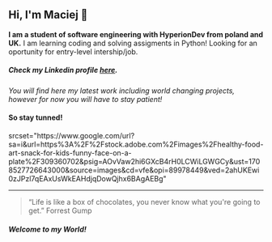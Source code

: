 ## Hi, I'm Maciej 👋

**I am a student of software engineering with HyperionDev from poland and UK.**
I am learning coding and solving assigments in Python!
Looking for an oportunity for entry-level intership/job.
##### Check my Linkedin profile [here](https://www.linkedin.com/in/maciej-naworski-9244282b2/).
*You will find here my latest work including world changing projects, however for now you will have to stay patient!*

#### So stay tunned!

<picture>
srcset="https://www.google.com/url?sa=i&url=https%3A%2F%2Fstock.adobe.com%2Fimages%2Fhealthy-food-art-snack-for-kids-funny-face-on-a-plate%2F309360702&psig=AOvVaw2hi6GXcB4rH0LCWiLGWGCy&ust=1708527726643000&source=images&cd=vfe&opi=89978449&ved=2ahUKEwi0zJPzl7qEAxUsWkEAHdjqDowQjhx6BAgAEBg"</picture>






---
>“Life is like a box of chocolates, you never know what you're going to get.”
>Forrest Gump

##### Welcome to my World!

<!--
**78JEICAM/78JEICAM** is a ✨ _special_ ✨ repository because its `README.md` (this file) appears on your GitHub profile.

Here are some ideas to get you started:

- 🔭 I’m currently working on ...
- 🌱 I’m currently learning ...
- 👯 I’m looking to collaborate on ...
- 🤔 I’m looking for help with ...
- 💬 Ask me about ...
- 📫 How to reach me: ...
- 😄 Pronouns: ...
- ⚡ Fun fact: ...
-->
